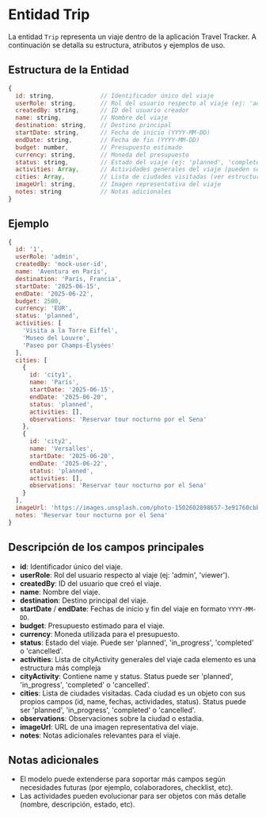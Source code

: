 # Entidad Trip

La entidad `Trip` representa un viaje dentro de la aplicación Travel Tracker. A continuación se detalla su estructura, atributos y ejemplos de uso.

## Estructura de la Entidad

```js
{
  id: string,             // Identificador único del viaje
  userRole: string,       // Rol del usuario respecto al viaje (ej: 'admin')
  createdBy: string,      // ID del usuario creador
  name: string,           // Nombre del viaje
  destination: string,    // Destino principal
  startDate: string,      // Fecha de inicio (YYYY-MM-DD)
  endDate: string,        // Fecha de fin (YYYY-MM-DD)
  budget: number,         // Presupuesto estimado
  currency: string,       // Moneda del presupuesto
  status: string,         // Estado del viaje (ej: 'planned', 'completed')
  activities: Array,      // Actividades generales del viaje (pueden ser strings u objetos)
  cities: Array,          // Lista de ciudades visitadas (ver estructura abajo)
  imageUrl: string,       // Imagen representativa del viaje
  notes: string           // Notas adicionales
}
```

## Ejemplo

```js
{
  id: '1',
  userRole: 'admin',
  createdBy: 'mock-user-id',
  name: 'Aventura en París',
  destination: 'París, Francia',
  startDate: '2025-06-15',
  endDate: '2025-06-22',
  budget: 2500,
  currency: 'EUR',
  status: 'planned',
  activities: [
    'Visita a la Torre Eiffel',
    'Museo del Louvre',
    'Paseo por Champs-Élysées'
  ],
  cities: [
    {
      id: 'city1',
      name: 'París',
      startDate: '2025-06-15',
      endDate: '2025-06-20',
      status: 'planned',
      activities: [],
      observations: 'Reservar tour nocturno por el Sena'
    },
    {
      id: 'city2',
      name: 'Versalles',
      startDate: '2025-06-20',
      endDate: '2025-06-22',
      status: 'planned',
      activities: [],
      observations: 'Reservar tour nocturno por el Sena'
    }
  ],
  imageUrl: 'https://images.unsplash.com/photo-1502602898657-3e91760cbb34',
  notes: 'Reservar tour nocturno por el Sena'
}
```

## Descripción de los campos principales

- **id**: Identificador único del viaje.
- **userRole**: Rol del usuario respecto al viaje (ej: 'admin', 'viewer').
- **createdBy**: ID del usuario que creó el viaje.
- **name**: Nombre del viaje.
- **destination**: Destino principal del viaje.
- **startDate** / **endDate**: Fechas de inicio y fin del viaje en formato `YYYY-MM-DD`.
- **budget**: Presupuesto estimado para el viaje.
- **currency**: Moneda utilizada para el presupuesto.
- **status**: Estado del viaje. Puede ser 'planned', 'in_progress', 'completed' o 'cancelled'.
- **activities**: Lista de cityActivity generales del viaje cada elemento es una estructura más compleja
- **cityActivity**: Contiene name y status. Status puede ser 'planned', 'in_progress', 'completed' o 'cancelled'.
- **cities**: Lista de ciudades visitadas. Cada ciudad es un objeto con sus propios campos (id, name, fechas, actividades, status). Status puede ser 'planned', 'in_progress', 'completed' o 'cancelled'.  
- **observations**: Observaciones sobre la ciudad o estadia.
- **imageUrl**: URL de una imagen representativa del viaje.
- **notes**: Notas adicionales relevantes para el viaje.

## Notas adicionales
- El modelo puede extenderse para soportar más campos según necesidades futuras (por ejemplo, colaboradores, checklist, etc).
- Las actividades pueden evolucionar para ser objetos con más detalle (nombre, descripción, estado, etc).
